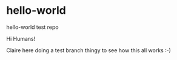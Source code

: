 # hello-world
hello-world test repo

Hi Humans!

Claire here doing a test branch thingy to see how this all works :-) 

